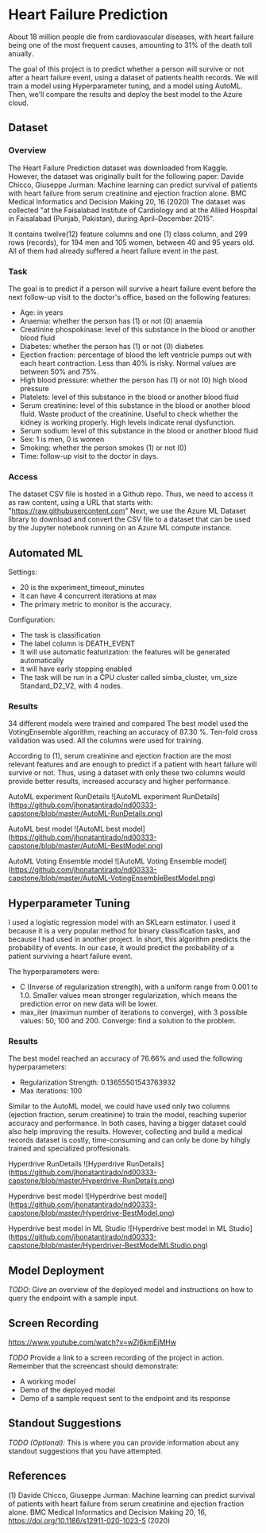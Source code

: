 # Heart Failure Prediction

About 18 million people die from cardiovascular diseases, with heart failure being one of the most frequent causes, amounting to 31% of the death toll anually.

The goal of this project is to predict whether a person will survive or not after a heart failure event, using a dataset of patients health records.
We will train a model using Hyperparameter tuning, and a model using AutoML. Then, we'll compare the results and deploy the best model to the Azure cloud.


## Dataset

### Overview

The Heart Failure Prediction dataset was downloaded from Kaggle. However, the dataset was originally built for the following paper:
Davide Chicco, Giuseppe Jurman: Machine learning can predict survival of patients with heart failure from serum creatinine and ejection fraction alone. BMC Medical Informatics and Decision Making 20, 16 (2020)
The dataset was collected "at the Faisalabad Institute of Cardiology and at the Allied Hospital in Faisalabad (Punjab, Pakistan), during April–December 2015".

It contains twelve(12) feature columns and one (1) class column, and 299 rows (records), for 194 men and 105 women, between 40 and 95 years old. All of them had already suffered a heart failure event in the past.

### Task

The goal is to predict if a person will survive a heart failure event before the next follow-up visit to the doctor's office, based on the following features:
- Age: in years
- Anaemia: whether the person has (1) or not (0) anaemia
- Creatinine phospokinase: level of this substance in the blood or another blood fluid
- Diabetes: whether the person has (1) or not (0) diabetes
- Ejection fraction: percentage of blood the left ventricle pumps out with each heart contraction. Less than 40% is risky. Normal values are between 50% and 75%.
- High blood pressure: whether the person has (1) or not (0) high blood pressure
- Platelets: level of this substance in the blood or another blood fluid
- Serum creatinine: level of this substance in the blood or another blood fluid. Waste product of the creatinine. Useful to check whether the kidney is working properly. High levels indicate renal dysfunction.
- Serum sodium: level of this substance in the blood or another blood fluid
- Sex: 1 is men, 0 is women
- Smoking: whether the person smokes (1) or not (0)
- Time: follow-up visit to the doctor in days.

### Access

The dataset CSV file is hosted in a Github repo. Thus, we need to access it as raw content, using a URL that starts with: "https://raw.githubusercontent.com"
Next, we use the Azure ML Dataset library to download and convert the CSV file to a dataset that can be used by the Jupyter notebook running on an Azure ML compute instance.

## Automated ML

Settings:
- 20 is the experiment_timeout_minutes
- It can have 4 concurrent iterations at max
- The primary metric to monitor is the accuracy.

Configuration:
- The task is classification
- The label column is DEATH_EVENT
- It will use automatic featurization: the features will be generated automatically
- It will have early stopping enabled
- The task will be run in a CPU cluster called simba_cluster, vm_size Standard_D2_V2, with 4 nodes.

### Results

34 different models were trained and compared
The best model used the VotingEnsemble algorithm, reaching an accuracy of 87.30 %.
Ten-fold cross validation was used.
All the columns were used for training.

According to (1), serum creatinine and ejection fraction are the most relevant features and are enough to predict if a patient with heart failure will survive or not. Thus, using a dataset with only these two columns would provide better results, increased accuracy and higher performance.


AutoML experiment RunDetails
![AutoML experiment RunDetails]
(https://github.com/jhonatantirado/nd00333-capstone/blob/master/AutoML-RunDetails.png)

AutoML best model
![AutoML best model]
(https://github.com/jhonatantirado/nd00333-capstone/blob/master/AutoML-BestModel.png)

AutoML Voting Ensemble model
![AutoML Voting Ensemble model]
(https://github.com/jhonatantirado/nd00333-capstone/blob/master/AutoML-VotingEnsembleBestModel.png)

## Hyperparameter Tuning

I used a logistic regression model with an SKLearn estimator. I used it because it is a very popular method for binary classification tasks, and because I had used in another project. In short, this algorithm predicts the probability of events. In our case, it would predict the probability of a patient surviving a heart failure event.

The hyperparameters were:
- C (Inverse of regularization strength), with a uniform range from 0.001 to 1.0. Smaller values mean stronger regularization, which means the prediction error on new data will be lower.
- max_iter (maximun number of iterations to converge), with 3 possible values: 50, 100 and 200. Converge: find a solution to the problem.


### Results

The best model reached an accuracy of 76.66% and used the following hyperparameters:
- Regularization Strength: 0.13655501543763932
- Max iterations: 100

Similar to the AutoML model, we could have used only two columns (ejection fraction, serum creatinine) to train the model, reaching superior accuracy and performance.
In both cases, having a bigger dataset could also help improving the results. However, collecting and build a medical records dataset is costly, time-consuming and can only be done by hihgly trained and specialized proffesionals.


Hyperdrive RunDetails
![Hyperdrive RunDetails]
(https://github.com/jhonatantirado/nd00333-capstone/blob/master/Hyperdrive-RunDetails.png)

Hyperdrive best model
![Hyperdrive best model]
(https://github.com/jhonatantirado/nd00333-capstone/blob/master/Hyperdrive-BestModel.png)

Hyperdrive best model in ML Studio
![Hyperdrive best model in ML Studio]
(https://github.com/jhonatantirado/nd00333-capstone/blob/master/Hyperdriver-BestModelMLStudio.png)

## Model Deployment

*TODO*: Give an overview of the deployed model and instructions on how to query the endpoint with a sample input.

## Screen Recording
https://www.youtube.com/watch?v=wZj6kmEjMHw

*TODO* Provide a link to a screen recording of the project in action. Remember that the screencast should demonstrate:

- A working model
- Demo of the deployed  model
- Demo of a sample request sent to the endpoint and its response

## Standout Suggestions
*TODO (Optional):* This is where you can provide information about any standout suggestions that you have attempted.

## References
(1) Davide Chicco, Giuseppe Jurman: Machine learning can predict survival of patients with heart failure from serum creatinine and ejection fraction alone. BMC Medical Informatics and Decision Making 20, 16, https://doi.org/10.1186/s12911-020-1023-5 (2020)
